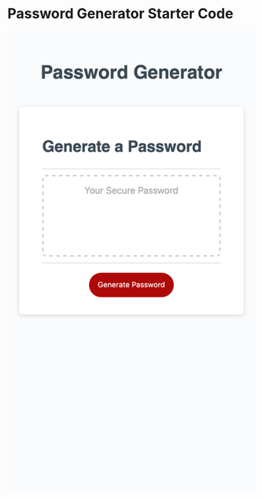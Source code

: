 # Password Generator Starter Code

![](https://github.com/tburn3/urban-meme/blob/0bb79cf59c0ad367b7dbf69c13e389031a80042e/Hidden/images/ScreenShot%20of%20MV.png)
